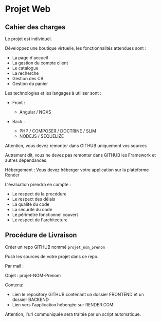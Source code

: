 # Projet Web

## Cahier des charges

Le projet est individuel.

Développez une boutique virtuelle, les fonctionnalités attendues sont :

- La page d'accueil
- La gestion du compte client
- Le catalogue
- La recherche
- Gestion des CB
- Gestion du panier

Les technologies et les langages à utiliser sont :

- Front :

  - Angular / NGXS

- Back :
  - PHP / COMPOSER / DOCTRINE / SLIM
  - NODEJS / SEQUELIZE

Attention, vous devez remonter dans GITHUB uniquement vos sources

Autrement dit, vous ne devez pas remonter dans GITHUB les Framework et autres dépendances.

Hébergement : Vous devez héberger votre application sur la plateforme Render

L'évaluation prendra en compte :

- Le respect de la procédure
- Le respect des délais
- La qualité du code
- La sécurité du code
- Le périmètre fonctionnel couvert
- Le respect de l'architecture

## Procédure de Livraison

Créer un repo GITHUB nommé `projet_nom_prenom`

Push les sources de votre projet dans ce repo.

Par mail :

Objet : projet-NOM-Prenom

Contenu:

- Lien le repository GITHUB contenant un dossier FRONTEND et un dossier BACKEND
- Lien vers l'application hébergée sur RENDER.COM

Attention, l'url communiquée sera traitée par un script automatique.
